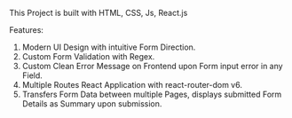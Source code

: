 This Project is built with HTML, CSS, Js, React.js

Features:
1. Modern UI Design with intuitive Form Direction.
2. Custom Form Validation with Regex.
3. Custom Clean Error Message on Frontend upon Form input error in any Field.
4. Multiple Routes React Application with react-router-dom v6.
5. Transfers Form Data between multiple Pages, displays submitted Form Details as Summary upon submission.
